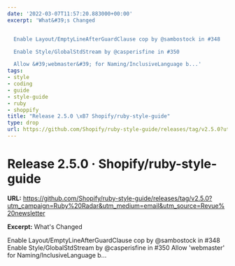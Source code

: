 ```yaml
---
date: '2022-03-07T11:57:20.883000+00:00'
excerpt: 'What&#39;s Changed


  Enable Layout/EmptyLineAfterGuardClause cop by @sambostock in #348

  Enable Style/GlobalStdStream by @casperisfine in #350

  Allow &#39;webmaster&#39; for Naming/InclusiveLanguage b...'
tags:
- style
- coding
- guide
- style-guide
- ruby
- shoppify
title: "Release 2.5.0 \xB7 Shopify/ruby-style-guide"
type: drop
url: https://github.com/Shopify/ruby-style-guide/releases/tag/v2.5.0?utm_campaign=Ruby%20Radar&utm_medium=email&utm_source=Revue%20newsletter
---
```


# Release 2.5.0 · Shopify/ruby-style-guide

**URL:** https://github.com/Shopify/ruby-style-guide/releases/tag/v2.5.0?utm_campaign=Ruby%20Radar&utm_medium=email&utm_source=Revue%20newsletter

**Excerpt:** What&#39;s Changed

Enable Layout/EmptyLineAfterGuardClause cop by @sambostock in #348
Enable Style/GlobalStdStream by @casperisfine in #350
Allow &#39;webmaster&#39; for Naming/InclusiveLanguage b...
